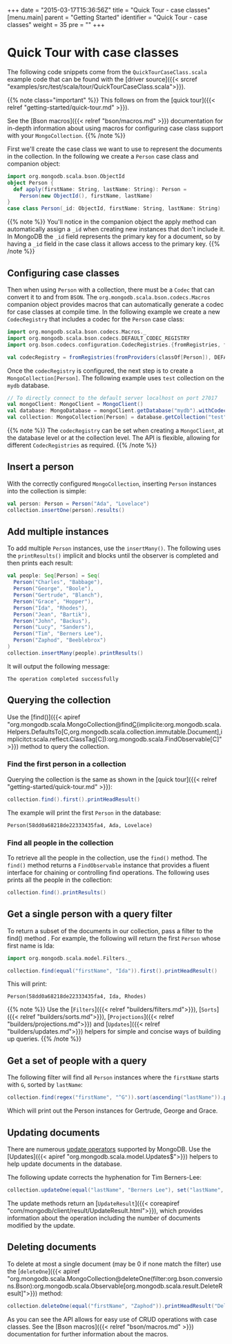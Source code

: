 +++
date = "2015-03-17T15:36:56Z"
title = "Quick Tour - case classes"
[menu.main]
  parent = "Getting Started"
  identifier = "Quick Tour - case classes"
  weight = 35
  pre = "<i class='fa'></i>"
+++

# Quick Tour with case classes

The following code snippets come from the `QuickTourCaseClass.scala` example code that can be found with the 
[driver source]({{< srcref "examples/src/test/scala/tour/QuickTourCaseClass.scala">}}).

{{% note class="important" %}}
This follows on from the [quick tour]({{< relref "getting-started/quick-tour.md" >}}).

See the [Bson macros]({{< relref "bson/macros.md" >}}) documentation for in-depth information about using macros for configuring case class
support with your `MongoCollection`.
{{% /note %}}


First we'll create the case class we want to use to represent the documents in the collection. In the following we create a `Person` case
class and companion object:

```scala
import org.mongodb.scala.bson.ObjectId
object Person {
  def apply(firstName: String, lastName: String): Person =
    Person(new ObjectId(), firstName, lastName)
}
case class Person(_id: ObjectId, firstName: String, lastName: String)
```

{{% note %}}
You'll notice in the companion object the apply method can automatically assign a `_id` when creating new instances that don't include it. 
In MongoDB the `_id` field represents the primary key for a document, so by having a `_id` field in the case class it allows access to the 
primary key. 
{{% /note %}}

## Configuring case classes

Then when using `Person` with a collection, there must be a `Codec` that can convert it to and from `BSON`. The 
`org.mongodb.scala.bson.codecs.Macros` companion object provides macros that can automatically generate a codec for case classes at compile 
time. In the following example we create a new `CodecRegistry` that includes a codec for the `Person` case class:


```scala
import org.mongodb.scala.bson.codecs.Macros._
import org.mongodb.scala.bson.codecs.DEFAULT_CODEC_REGISTRY
import org.bson.codecs.configuration.CodecRegistries.{fromRegistries, fromProviders}

val codecRegistry = fromRegistries(fromProviders(classOf[Person]), DEFAULT_CODEC_REGISTRY )
```

Once the `codecRegistry` is configured, the next step is to create a `MongoCollection[Person]`. The following example uses `test` 
collection on the `mydb` database.

```scala
// To directly connect to the default server localhost on port 27017
val mongoClient: MongoClient = MongoClient()
val database: MongoDatabase = mongoClient.getDatabase("mydb").withCodecRegistry(codecRegistry)
val collection: MongoCollection[Person] = database.getCollection("test")
```

{{% note %}}
The `codecRegistry` can be set when creating a `MongoClient`, at the database level or at the collection level. The API is flexible, 
allowing for different `CodecRegistries` as required.
{{% /note %}}

## Insert a person

With the correctly configured `MongoCollection`, inserting `Person` instances into the collection is simple:

```scala
val person: Person = Person("Ada", "Lovelace")
collection.insertOne(person).results()
```

## Add multiple instances

To add multiple `Person` instances, use the `insertMany()`. The following uses the `printResults()` implicit and blocks until the observer 
is completed and then prints each result:

```scala
val people: Seq[Person] = Seq(
  Person("Charles", "Babbage"),
  Person("George", "Boole"),
  Person("Gertrude", "Blanch"),
  Person("Grace", "Hopper"),
  Person("Ida", "Rhodes"),
  Person("Jean", "Bartik"),
  Person("John", "Backus"),
  Person("Lucy", "Sanders"),
  Person("Tim", "Berners Lee"),
  Person("Zaphod", "Beeblebrox")
)
collection.insertMany(people).printResults()
```

It will output the following message:

```
The operation completed successfully
```

## Querying the collection

Use the [find()]({{< apiref "org.mongodb.scala.MongoCollection@find[C](filter:org.bson.conversions.Bson)(implicite:org.mongodb.scala.Helpers.DefaultsTo[C,org.mongodb.scala.collection.immutable.Document],implicitct:scala.reflect.ClassTag[C]):org.mongodb.scala.FindObservable[C]">}})
method to query the collection.

### Find the first person in a collection

Querying the collection is the same as shown in the [quick tour]({{< relref "getting-started/quick-tour.md" >}}):

```scala
collection.find().first().printHeadResult()
```

The example will print the first `Person` in the database:

```
Person(58dd0a68218de22333435fa4, Ada, Lovelace)
```

### Find all people in the collection

To retrieve all the people in the collection, use the `find()` method. The `find()` method returns a `FindObservable` instance that
provides a fluent interface for chaining or controlling find operations. The following uses prints all the people in the collection:

```scala
collection.find().printResults()
```


## Get a single person with a query filter

To return a subset of the documents in our collection, pass a filter to the find() method . For example, the following will return the first 
`Person` whose first name is Ida:

```scala
import org.mongodb.scala.model.Filters._

collection.find(equal("firstName", "Ida")).first().printHeadResult()
```

This will print:

```
Person(58dd0a68218de22333435fa4, Ida, Rhodes)
```

{{% note %}}
Use the [`Filters`]({{< relref "builders/filters.md">}}), [`Sorts`]({{< relref "builders/sorts.md">}}),
[`Projections`]({{< relref "builders/projections.md">}}) and [`Updates`]({{< relref "builders/updates.md">}})
helpers for simple and concise ways of building up queries.
{{% /note %}}

## Get a set of people with a query

The following filter will find all `Person` instances where the `firstName` starts with `G`, sorted by `lastName`:

```scala
collection.find(regex("firstName", "^G")).sort(ascending("lastName")).printResults()
```

Which will print out the Person instances for Gertrude, George and Grace.

## Updating documents

There are numerous [update operators](http://docs.mongodb.org/manual/reference/operator/update-field/)
supported by MongoDB.  Use the [Updates]({{< apiref "org.mongodb.scala.model.Updates$">}}) helpers to help update documents in the database.

The following update corrects the hyphenation for Tim Berners-Lee: 

```scala
collection.updateOne(equal("lastName", "Berners Lee"), set("lastName", "Berners-Lee")).printHeadResult("Update Result: ")
```

The update methods return an [`UpdateResult`]({{< coreapiref "com/mongodb/client/result/UpdateResult.html">}}),
which provides information about the operation including the number of documents modified by the update.

## Deleting documents

To delete at most a single document (may be 0 if none match the filter) use the [`deleteOne`]({{< apiref "org.mongodb.scala.MongoCollection@deleteOne(filter:org.bson.conversions.Bson):org.mongodb.scala.Observable[org.mongodb.scala.result.DeleteResult]">}}) 
method:

```scala
collection.deleteOne(equal("firstName", "Zaphod")).printHeadResult("Delete Result: ")
```

As you can see the API allows for easy use of CRUD operations with case classes. See the [Bson macros]({{< relref "bson/macros.md" >}}) 
documentation for further information about the macros.
